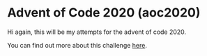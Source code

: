 # Advent of Code 2020 (aoc2020)
Hi again, this will be my attempts for the advent of code 2020.  

You can find out more about this challenge [here](https://adventofcode.com/2020).  

